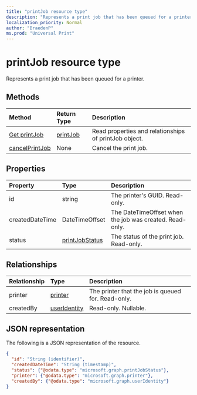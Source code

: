```yaml
---
title: "printJob resource type"
description: "Represents a print job that has been queued for a printer."
localization_priority: Normal
author: "BraedenP"
ms.prod: "Universal Print"
---
```


# printJob resource type

Represents a print job that has been queued for a printer.

## Methods

| Method       | Return Type | Description |
|:-------------|:------------|:------------|
| [Get printJob](../api/printjob_get.md) | [printJob](printjob.md) | Read properties and relationships of printJob object. |
|[cancelPrintJob](../api/printjob_cancelprintjob.md)|None|Cancel the print job.|

## Properties
| Property     | Type        | Description |
|:-------------|:------------|:------------|
|id|string|The printer's GUID. Read-only.|
|createdDateTime|DateTimeOffset|The DateTimeOffset when the job was created. Read-only.|
|status|[printJobStatus](printjobstatus.md)|The status of the print job. Read-only.|

## Relationships
| Relationship | Type        | Description |
|:-------------|:------------|:------------|
|printer|[printer](printer.md)|The printer that the job is queued for. Read-only.|
|createdBy|[userIdentity](useridentity.md)| Read-only. Nullable.|

## JSON representation

The following is a JSON representation of the resource.

<!-- {
  "blockType": "resource",
  "optionalProperties": [

  ],
  "@odata.type": "microsoft.graph.printJob"
}-->

```json
{
  "id": "String (identifier)",
  "createdDateTime": "String (timestamp)",
  "status": {"@odata.type": "microsoft.graph.printJobStatus"},
  "printer": {"@odata.type": "microsoft.graph.printer"},
  "createdBy": {"@odata.type": "microsoft.graph.userIdentity"}
}

```

<!-- uuid: 8fcb5dbc-d5aa-4681-8e31-b001d5168d79
2015-10-25 14:57:30 UTC -->
<!-- {
  "type": "#page.annotation",
  "description": "printJob resource",
  "keywords": "",
  "section": "documentation",
  "tocPath": ""
}-->